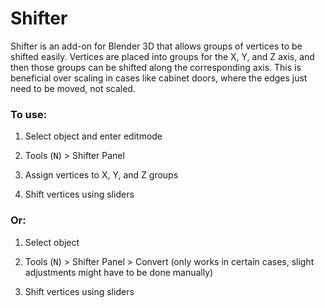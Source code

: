 # Shifter
Shifter is an add-on for Blender 3D that allows groups of vertices to be
shifted easily. Vertices are placed into groups for the X, Y, and Z axis,
and then those groups can be shifted along the corresponding axis. This
is beneficial over scaling in cases like cabinet doors, where the edges
just need to be moved, not scaled.

### To use:

1. Select object and enter editmode

2. Tools (<kbd>N</kbd>) > Shifter Panel

3. Assign vertices to X, Y, and Z groups

4. Shift vertices using sliders

### Or:

1. Select object

2. Tools (<kbd>N</kbd>) > Shifter Panel > Convert (only works in certain cases, slight
adjustments might have to be done manually)

3. Shift vertices using sliders
